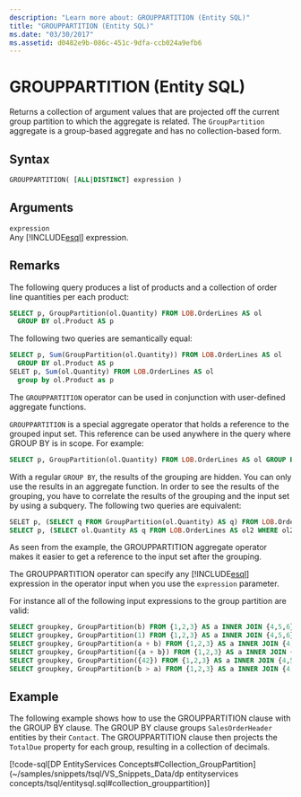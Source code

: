 ```yaml
---
description: "Learn more about: GROUPPARTITION (Entity SQL)"
title: "GROUPPARTITION (Entity SQL)"
ms.date: "03/30/2017"
ms.assetid: d0482e9b-086c-451c-9dfa-ccb024a9efb6
---
```

# GROUPPARTITION (Entity SQL)

Returns a collection of argument values that are projected off the current group partition to which the aggregate is related. The `GroupPartition` aggregate is a group-based aggregate and has no collection-based form.  
  
## Syntax  
  
```sql  
GROUPPARTITION( [ALL|DISTINCT] expression )  
```  
  
## Arguments  

 `expression`  
 Any [!INCLUDE[esql](../../../../../../includes/esql-md.md)] expression.  
  
## Remarks  

 The following query produces a list of products and a collection of order line quantities per each product:  
  
```sql  
SELECT p, GroupPartition(ol.Quantity) FROM LOB.OrderLines AS ol
  GROUP BY ol.Product AS p
```  
  
 The following two queries are semantically equal:  
  
```sql  
SELECT p, Sum(GroupPartition(ol.Quantity)) FROM LOB.OrderLines AS ol
  GROUP BY ol.Product AS p
SELET p, Sum(ol.Quantity) FROM LOB.OrderLines AS ol
  group by ol.Product as p  
```  
  
 The `GROUPPARTITION` operator can be used in conjunction with user-defined aggregate functions.  
  
`GROUPPARTITION` is a special aggregate operator that holds a reference to the grouped input set. This reference can be used anywhere in the query where GROUP BY is in scope. For example:
  
```sql  
SELECT p, GroupPartition(ol.Quantity) FROM LOB.OrderLines AS ol GROUP BY ol.Product AS p
```  
  
 With a regular `GROUP BY`, the results of the grouping are hidden. You can only use the results in an aggregate function. In order to see the results of the grouping, you have to correlate the results of the grouping and the input set by using a subquery. The following two queries are equivalent:  
  
```sql  
SELET p, (SELECT q FROM GroupPartition(ol.Quantity) AS q) FROM LOB.OrderLines AS ol GROUP BY ol.Product AS p
SELECT p, (SELECT ol.Quantity AS q FROM LOB.OrderLines AS ol2 WHERE ol2.Product = p) FROM LOB.OrderLines AS ol GROUP BY ol.Product AS p
```  
  
 As seen from the example, the GROUPPARTITION aggregate operator makes it easier to get a reference to the input set after the grouping.  
  
 The GROUPPARTITION operator can specify any [!INCLUDE[esql](../../../../../../includes/esql-md.md)] expression in the operator input when you use the `expression` parameter.  
  
 For instance all of the following input expressions to the group partition are valid:  
  
```sql  
SELECT groupkey, GroupPartition(b) FROM {1,2,3} AS a INNER JOIN {4,5,6} AS b ON true GROUP BY a AS groupkey
SELECT groupkey, GroupPartition(1) FROM {1,2,3} AS a INNER JOIN {4,5,6} AS b ON true GROUP BY a AS groupkey
SELECT groupkey, GroupPartition(a + b) FROM {1,2,3} AS a INNER JOIN {4,5,6} AS b ON true GROUP BY a AS groupkey
SELECT groupkey, GroupPartition({a + b}) FROM {1,2,3} AS a INNER JOIN {4,5,6} AS b ON true GROUP BY a AS groupkey  
SELECT groupkey, GroupPartition({42}) FROM {1,2,3} AS a INNER JOIN {4,5,6} AS b ON true GROUP BY a AS groupkey  
SELECT groupkey, GroupPartition(b > a) FROM {1,2,3} AS a INNER JOIN {4,5,6} AS b ON true GROUP BY a AS groupkey  
```  
  
## Example  

 The following example shows how to use the GROUPPARTITION clause with the GROUP BY clause. The GROUP BY clause groups `SalesOrderHeader` entities by their `Contact`. The GROUPPARTITION clause then projects the `TotalDue` property for each group, resulting in a collection of decimals.  
  
 [!code-sql[DP EntityServices Concepts#Collection_GroupPartition](~/samples/snippets/tsql/VS_Snippets_Data/dp entityservices concepts/tsql/entitysql.sql#collection_grouppartition)]
